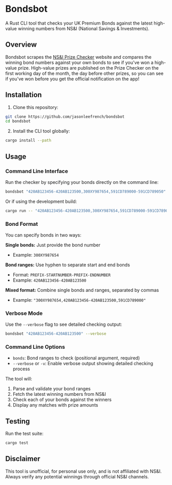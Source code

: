 # Bondsbot

A Rust CLI tool that checks your UK Premium Bonds against the latest high-value winning numbers from NS&I (National Savings & Investments).

## Overview

Bondsbot scrapes the [NS&I Prize Checker](https://www.nsandi.com/prize-checker/winners) website and compares the winning bond numbers against your own bonds to see if you've won a high-value prize. High-value prizes are published on the Prize Checker on the first working day of the month, the day before other prizes, so you can see if you've won before you get the official notification on the app!

## Installation

1. Clone this repository:

```bash
git clone https://github.com/jasonleefrench/bondsbot
cd bondsbot
```

2. Install the CLI tool globally:

```bash
cargo install --path
```

## Usage

### Command Line Interface

Run the checker by specifying your bonds directly on the command line:

```bash
bondsbot "420AB123456-420AB123500,300XY987654,591CD789000-591CD789050"
```

Or if using the development build:

```bash
cargo run -- "420AB123456-420AB123500,300XY987654,591CD789000-591CD789050"
```

### Bond Format

You can specify bonds in two ways:

**Single bonds:** Just provide the bond number

-   Example: `300XY987654`

**Bond ranges:** Use hyphen to separate start and end bonds

-   Format: `PREFIX-STARTNUMBER-PREFIX-ENDNUMBER`
-   Example: `420AB123456-420AB123500`

**Mixed format:** Combine single bonds and ranges, separated by commas

-   Example: `"300XY987654,420AB123456-420AB123500,591CD789000"`

### Verbose Mode

Use the `--verbose` flag to see detailed checking output:

```bash
bondsbot "420AB123456-420AB123500" --verbose
```

### Command Line Options

-   `bonds`: Bond ranges to check (positional argument, required)
-   `--verbose` or `-v`: Enable verbose output showing detailed checking process

The tool will:

1. Parse and validate your bond ranges
2. Fetch the latest winning numbers from NS&I
3. Check each of your bonds against the winners
4. Display any matches with prize amounts

## Testing

Run the test suite:

```bash
cargo test
```

## Disclaimer

This tool is unofficial, for personal use only, and is not affiliated with NS&I. Always verify any potential winnings through official NS&I channels.
